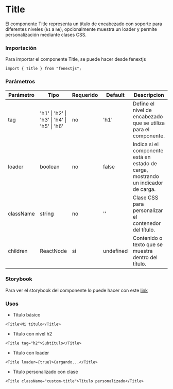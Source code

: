 # Title

El componente Title representa un título de encabezado con soporte para diferentes niveles (`h1` a `h6`), opcionalmente muestra un loader y permite personalización mediante clases CSS.

### Importación

Para importar el componente Title, se puede hacer desde fenextjs

```tsx copy
import { Title } from "fenextjs";
```

### Parámetros

| Parámetro | Tipo                                         | Requerido | Default   | Descripcion                                                                       |
| --------- | -------------------------------------------- | --------- | --------- | --------------------------------------------------------------------------------- |
| tag       | 'h1' \| 'h2' \| 'h3' \| 'h4' \| 'h5' \| 'h6' | no        | 'h1'      | Define el nivel de encabezado que se utiliza para el componente.                  |
| loader    | boolean                                      | no        | false     | Indica si el componente está en estado de carga, mostrando un indicador de carga. |
| className | string                                       | no        | ''        | Clase CSS para personalizar el contenedor del título.                             |
| children  | ReactNode                                    | sí        | undefined | Contenido o texto que se muestra dentro del título.                               |

### Storybook

Para ver el storybook del componente lo puede hacer con este [link](https://fenextjs-component-storybook.vercel.app/?path=/story/title-title--index)

### Usos

-   Título básico

```tsx copy
<Title>Mi título</Title>
```

-   Título con nivel h2

```tsx copy
<Title tag="h2">Subtítulo</Title>
```

-   Título con loader

```tsx copy
<Title loader={true}>Cargando...</Title>
```

-   Título personalizado con clase

```tsx copy
<Title className="custom-title">Título personalizado</Title>
```
